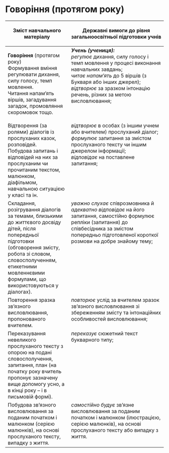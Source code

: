 # Говоріння (протягом року)
<table>
<thead>
  <tr>
    <th width="40%" align="center"><p>Зміст навчального матеріалу</p></td>
    <th width="60%" align="center"><p>Державні вимоги до рівня загальноосвітньої підготовки учнів</p></td>
  </tr>
</thead>
<tbody>
  <tr>
    <td width="40%" style="vertical-align:top !important;">
    <p><b>Говоріння</b> (протягом року)<br>
Формування вміння регулювати дихання, силу голосу, темп мовлення. <br>
Читання напам’ять віршів, загадування загадок, промовляння скоромовок тощо.<br></td>
    <td width="60%" style="vertical-align:top !important;">
<i><b>Учень (учениця):</b></i><br>
<i>регулює</i> дихання, силу голосу і темп мовлення у процесі виконання навчальних завдань;<br>
<i>читає напам’ять</i> до 5 віршів (з Букваря або інших джерел);<br>
<i>відтворює</i> за зразком інтонацію речень, різних за метою висловлювання;<br></td>
  </tr>
  <tr>
    <td width="40%" style="vertical-align:top !important;">
 Відтворення (за ролями) діалогів із прослуханих казок, розповідей.<br>
Побудова запитань і відповідей на них за прослуханим чи прочитаним текстом, малюнком, діафільмом, навчальною ситуацією у класі та ін.<br></td>
    <td width="60%" style="vertical-align:top !important;">
<i>відтворює</i> в особах (з іншим учнем або вчителем) прослуханий діалог;<br>
<i>формулює</i> запитання за змістом прослуханого тексту чи іншим джерелом інформації;<br>
<i>відповідає</i> на поставлене запитання;<br></td>
  </tr>
  <tr>
    <td width="40%" style="vertical-align:top !important;">
    Складання, розігрування діалогів за темами, близькими до життєвого досвіду дітей, після попередньої підготовки (обговорення змісту, робота зі словом, словосполученням, етикетними мовленнєвими формулами, що використовуються у діалогах). </td>
    <td width="60%" style="vertical-align:top !important;">
<i>уважно слухає</i> співрозмовника й <i>адекватно відповідає</i> на його запитання, самостійно формулює репліки (запитання) до співбесідника за змістом попередньо підготовленої короткої розмови на добре знайому тему;</td>
  </tr>
  <tr>
    <td width="40%" style="vertical-align:top !important;">
Повторення зразка зв’язного висловлювання, пропонованого вчителем.</td>
    <td width="60%" style="vertical-align:top !important;">
<i>повторює</i> услід за вчителем зразок зв’язного висловлювання зі збереженням змісту та інтонаційних особливостей висловлювання;</td>
  </tr>
  <tr>
    <td width="40%" style="vertical-align:top !important;">
Переказування невеликого прослуханого тексту з опорою на подані словосполучення, запитання, план (на початку року вчитель пропонує зазначену вище допомогу усно, а в кінці року – і в письмовій формі).</td>
    <td width="60%" style="vertical-align:top !important;">
<i>переказує</i> сюжетний текст букварного типу;</td>
  </tr>
  <tr>
    <td width="40%" style="vertical-align:top !important;">
Побудова зв’язного висловлювання за поданим початком і малюнком (серією малюнків),  на основі прослуханого тексту, випадку з життя.</td>
    <td width="60%" style="vertical-align:top !important;">
<i>самостійно будує</i> зв’язне висловлювання за поданим початком і малюнком (ілюстрацією, серією малюнків), на основі прослуханого тексту або випадку з життя.</td>
  </tr>
</tbody>
</table>